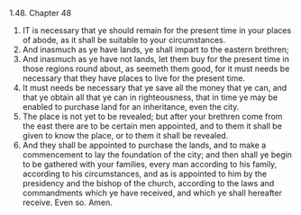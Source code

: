 1.48. Chapter 48
1. IT is necessary that ye should remain for the present time in your places of abode, as it shall be suitable to your circumstances.
2. And inasmuch as ye have lands, ye shall impart to the eastern brethren;
3. And inasmuch as ye have not lands, let them buy for the present time in those regions round about, as seemeth them good, for it must needs be necessary that they have places to live for the present time.
4. It must needs be necessary that ye save all the money that ye can, and that ye obtain all that ye can in righteousness, that in time ye may be enabled to purchase land for an inheritance, even the city.
5. The place is not yet to be revealed; but after your brethren come from the east there are to be certain men appointed, and to them it shall be given to know the place, or to them it shall be revealed.
6. And they shall be appointed to purchase the lands, and to make a commencement to lay the foundation of the city; and then shall ye begin to be gathered with your families, every man according to his family, according to his circumstances, and as is appointed to him by the presidency and the bishop of the church, according to the laws and commandments which ye have received, and which ye shall hereafter receive. Even so. Amen.

